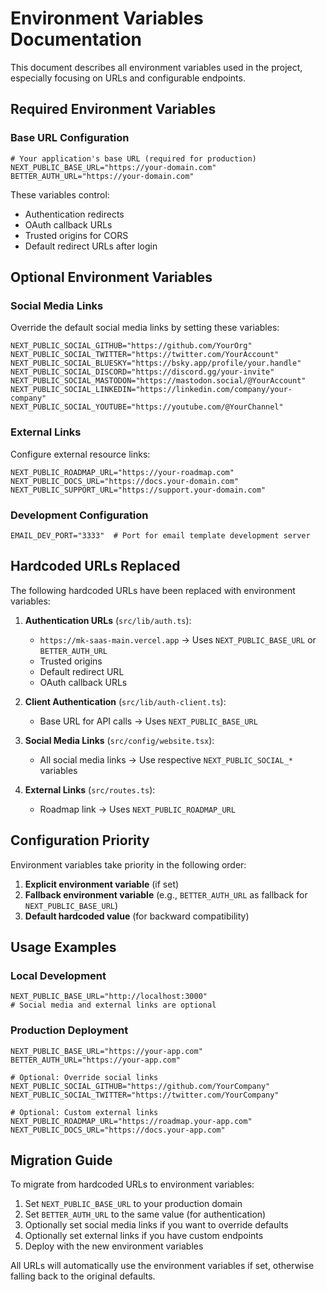 # Environment Variables Documentation

This document describes all environment variables used in the project, especially focusing on URLs and configurable endpoints.

## Required Environment Variables

### Base URL Configuration
```env
# Your application's base URL (required for production)
NEXT_PUBLIC_BASE_URL="https://your-domain.com"
BETTER_AUTH_URL="https://your-domain.com"
```

These variables control:
- Authentication redirects
- OAuth callback URLs
- Trusted origins for CORS
- Default redirect URLs after login

## Optional Environment Variables

### Social Media Links
Override the default social media links by setting these variables:

```env
NEXT_PUBLIC_SOCIAL_GITHUB="https://github.com/YourOrg"
NEXT_PUBLIC_SOCIAL_TWITTER="https://twitter.com/YourAccount"
NEXT_PUBLIC_SOCIAL_BLUESKY="https://bsky.app/profile/your.handle"
NEXT_PUBLIC_SOCIAL_DISCORD="https://discord.gg/your-invite"
NEXT_PUBLIC_SOCIAL_MASTODON="https://mastodon.social/@YourAccount"
NEXT_PUBLIC_SOCIAL_LINKEDIN="https://linkedin.com/company/your-company"
NEXT_PUBLIC_SOCIAL_YOUTUBE="https://youtube.com/@YourChannel"
```

### External Links
Configure external resource links:

```env
NEXT_PUBLIC_ROADMAP_URL="https://your-roadmap.com"
NEXT_PUBLIC_DOCS_URL="https://docs.your-domain.com"
NEXT_PUBLIC_SUPPORT_URL="https://support.your-domain.com"
```

### Development Configuration
```env
EMAIL_DEV_PORT="3333"  # Port for email template development server
```

## Hardcoded URLs Replaced

The following hardcoded URLs have been replaced with environment variables:

1. **Authentication URLs** (`src/lib/auth.ts`):
   - `https://mk-saas-main.vercel.app` → Uses `NEXT_PUBLIC_BASE_URL` or `BETTER_AUTH_URL`
   - Trusted origins
   - Default redirect URL
   - OAuth callback URLs

2. **Client Authentication** (`src/lib/auth-client.ts`):
   - Base URL for API calls → Uses `NEXT_PUBLIC_BASE_URL`

3. **Social Media Links** (`src/config/website.tsx`):
   - All social media links → Use respective `NEXT_PUBLIC_SOCIAL_*` variables

4. **External Links** (`src/routes.ts`):
   - Roadmap link → Uses `NEXT_PUBLIC_ROADMAP_URL`

## Configuration Priority

Environment variables take priority in the following order:

1. **Explicit environment variable** (if set)
2. **Fallback environment variable** (e.g., `BETTER_AUTH_URL` as fallback for `NEXT_PUBLIC_BASE_URL`)
3. **Default hardcoded value** (for backward compatibility)

## Usage Examples

### Local Development
```env
NEXT_PUBLIC_BASE_URL="http://localhost:3000"
# Social media and external links are optional
```

### Production Deployment
```env
NEXT_PUBLIC_BASE_URL="https://your-app.com"
BETTER_AUTH_URL="https://your-app.com"

# Optional: Override social links
NEXT_PUBLIC_SOCIAL_GITHUB="https://github.com/YourCompany"
NEXT_PUBLIC_SOCIAL_TWITTER="https://twitter.com/YourCompany"

# Optional: Custom external links
NEXT_PUBLIC_ROADMAP_URL="https://roadmap.your-app.com"
NEXT_PUBLIC_DOCS_URL="https://docs.your-app.com"
```

## Migration Guide

To migrate from hardcoded URLs to environment variables:

1. Set `NEXT_PUBLIC_BASE_URL` to your production domain
2. Set `BETTER_AUTH_URL` to the same value (for authentication)
3. Optionally set social media links if you want to override defaults
4. Optionally set external links if you have custom endpoints
5. Deploy with the new environment variables

All URLs will automatically use the environment variables if set, otherwise falling back to the original defaults.